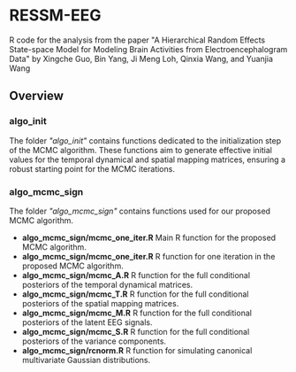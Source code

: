 # RESSM-EEG

R code for the analysis from the paper "A Hierarchical Random Effects State-space Model for Modeling Brain Activities from Electroencephalogram Data" by Xingche Guo, Bin Yang, Ji Meng Loh, Qinxia Wang, and Yuanjia Wang

## Overview

### algo_init
The folder *"algo_init"* contains functions dedicated to the initialization step of the MCMC algorithm. These functions aim to generate effective initial values for the temporal dynamical and spatial mapping matrices, ensuring a robust starting point for the MCMC iterations.


### algo_mcmc_sign
The folder *"algo_mcmc_sign"* contains functions used for our proposed MCMC algorithm. 
* **algo_mcmc_sign/mcmc_one_iter.R** Main R function for the proposed MCMC algorithm.
* **algo_mcmc_sign/mcmc_one_iter.R** R function for one iteration in the proposed MCMC algorithm.
* **algo_mcmc_sign/mcmc_A.R** R function for the full conditional posteriors of the temporal dynamical matrices.
* **algo_mcmc_sign/mcmc_T.R** R function for the full conditional posteriors of the spatial mapping matrices.
* **algo_mcmc_sign/mcmc_M.R** R function for the full conditional posteriors of the latent EEG signals.
* **algo_mcmc_sign/mcmc_S.R** R function for the full conditional posteriors of the variance components.
* **algo_mcmc_sign/rcnorm.R** R function for simulating canonical multivariate Gaussian distributions.


